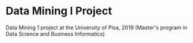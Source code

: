 # Data Mining I Project
Data Mining 1 project at the University of Pisa, 2019 (Master's program in Data Science and Business Informatics)

